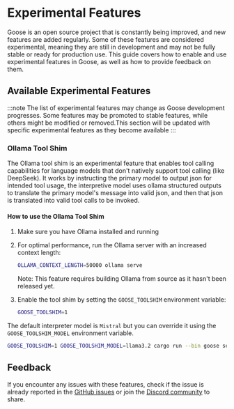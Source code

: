 # Experimental Features

Goose is an open source project that is constantly being improved, and new features are added regularly. Some of these features are considered experimental, meaning they are still in development and may not be fully stable or ready for production use. This guide covers how to enable and use experimental features in Goose, as well as how to provide feedback on them.

## Available Experimental Features

:::note
The list of experimental features may change as Goose development progresses. Some features may be promoted to stable features, while others might be modified or removed.This section will be updated with specific experimental features as they become available
:::

### Ollama Tool Shim

The Ollama tool shim is an experimental feature that enables tool calling capabilities for language models that don't natively support tool calling (like DeepSeek). It works by instructing the primary model to output json for intended tool usage, the interpretive model uses ollama structured outputs to translate the primary model's message into valid json, and then that json is translated into valid tool calls to be invoked.


#### How to use the Ollama Tool Shim

1. Make sure you have Ollama installed and running
2. For optimal performance, run the Ollama server with an increased context length:
   ```bash
   OLLAMA_CONTEXT_LENGTH=50000 ollama serve
   ```
   Note: This feature requires building Ollama from source as it hasn't been released yet.
3. Enable the tool shim by setting the `GOOSE_TOOLSHIM` environment variable:

   ```bash
   GOOSE_TOOLSHIM=1 
   ```

The default interpreter model is `Mistral` but you can override it using the `GOOSE_TOOLSHIM_MODEL` environment variable.

  ```bash
  GOOSE_TOOLSHIM=1 GOOSE_TOOLSHIM_MODEL=llama3.2 cargo run --bin goose session
  ```


## Feedback

If you encounter any issues with these features, check if the issue is already reported in the [GitHub issues](https://github.com/goose/goose/issues) or join the [Discord community](https://discord.gg/block-opensource) to share.